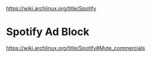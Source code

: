 https://wiki.archlinux.org/title/Spotify

# Spotify Ad Block
https://wiki.archlinux.org/title/Spotify#Mute_commercials
